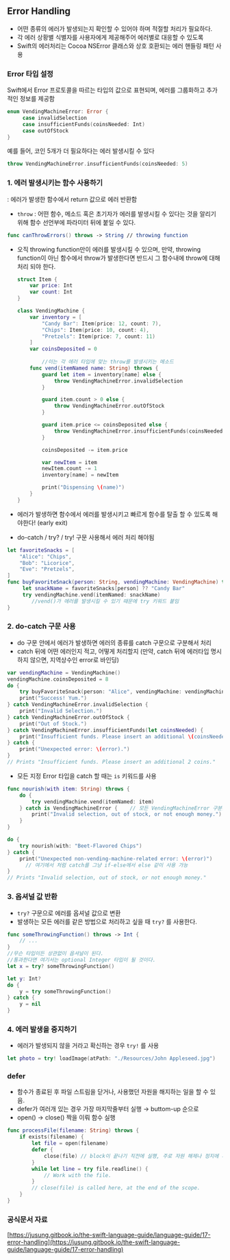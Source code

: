 ## Error Handling

- 어떤 종류의 에러가 발생되는지 확인할 수 있어야 하며 적절할 처리가 필요하다.
- 각 에러 상황별 식별자를 사용자에게 제공해주어 에러별로 대응할 수 있도록
- Swift의 에러처리는 Cocoa NSError 클래스와 상호 호환되는 에러 핸들링 패턴 사용

### Error 타입 설정

Swift에서 Error 프로토콜을 따르는 타입의 값으로 표현되며, 에러를 그룹화하고 추가적인 정보를 제공함

```swift
enum VendingMachineError: Error {
     case invalidSelection
     case insufficientFunds(coinsNeeded: Int)
     case outOfStock
}
```

예를 들어, 코인 5개가 더 필요하다는 에러 발생시킬 수 있다

```swift
throw VendingMachineError.insufficientFunds(coinsNeeded: 5)
```

### 1. 에러 발생시키는 함수 사용하기

: 에러가 발생한 함수에서 return 값으로 에러 반환함 

- `throw` : 어떤 함수, 메소드 혹은 초기자가 에러를 발생시킬 수 있다는 것을 알리기 위해 함수 선언부에 파라미터 뒤에 붙일 수 있다.

```swift
func canThrowErrors() throws -> String // throwing function
```

- 오직 throwing function만이 에러를 발생시킬 수 있으며,
만약, throwing function이 아닌 함수에서 throw가 발생한다면 반드시 그 함수내에 throw에 대해 처리 되야 한다.
    
    ```swift
    struct Item {
        var price: Int
        var count: Int
    }
    
    class VendingMachine {
        var inventory = [
            "Candy Bar": Item(price: 12, count: 7),
            "Chips": Item(price: 10, count: 4),
            "Pretzels": Item(price: 7, count: 11)
        ]
        var coinsDeposited = 0
    	
    		//이는 각 에러 타입에 맞는 throw를 발생시키는 메소드 
        func vend(itemNamed name: String) throws {
            guard let item = inventory[name] else {
                throw VendingMachineError.invalidSelection
            }
    
            guard item.count > 0 else {
                throw VendingMachineError.outOfStock
            }
    
            guard item.price <= coinsDeposited else {
                throw VendingMachineError.insufficientFunds(coinsNeeded: item.price - coinsDeposited)
            }
    
            coinsDeposited -= item.price
    
            var newItem = item
            newItem.count -= 1
            inventory[name] = newItem
    
            print("Dispensing \(name)")
        }
    }
    ```
    

- 에러가 발생하면 함수에서 에러를 발생시키고 빠르게 함수를 탈출 할 수 있도록 해야한다! (early exit)
- do-catch / try? / try! 구문 사용해서 에러 처리 해야됨

```swift
let favoriteSnacks = [
    "Alice": "Chips",
    "Bob": "Licorice",
    "Eve": "Pretzels",
]
func buyFavoriteSnack(person: String, vendingMachine: VendingMachine) throws {
     let snackName = favoriteSnacks[person] ?? "Candy Bar"
     try vendingMachine.vend(itemNamed: snackName)
		//vend()가 에러를 발생시킬 수 있기 때문에 try 키워드 붙임
}
```

### 2. do-catch 구문 사용

- do 구문 안에서 에러가 발생하면 에러의 종류를 catch 구문으로 구분해서 처리
- catch 뒤에 어떤 에러인지 적고, 어떻게 처리할지 (만약, catch 뒤에 에러타입 명시하지 않으면, 지역상수인 error로 바인딩)

```swift
var vendingMachine = VendingMachine()
vendingMachine.coinsDeposited = 8
do {
    try buyFavoriteSnack(person: "Alice", vendingMachine: vendingMachine)
    print("Success! Yum.")
} catch VendingMachineError.invalidSelection {
    print("Invalid Selection.")
} catch VendingMachineError.outOfStock {
    print("Out of Stock.")
} catch VendingMachineError.insufficientFunds(let coinsNeeded) {
    print("Insufficient funds. Please insert an additional \(coinsNeeded) coins.")
} catch {
    print("Unexpected error: \(error).")
}
// Prints "Insufficient funds. Please insert an additional 2 coins."
```

- 모든 지정 Error 타입을 catch 할 때는 `is` 키워드를 사용

```swift
func nourish(with item: String) throws {
    do {
        try vendingMachine.vend(itemNamed: item)
    } catch is VendingMachineError {    // 모든 VendingMachineError 구분을 위해 is를 사용
        print("Invalid selection, out of stock, or not enough money.")
    }
}

do {
    try nourish(with: "Beet-Flavored Chips")
} catch {
    print("Unexpected non-vending-machine-related error: \(error)")
      // 여기에서 처럼 catch를 그냥 if-else에서 else 같이 사용 가능
}
// Prints "Invalid selection, out of stock, or not enough money."
```

### 3. 옵셔널 값 반환

- `try?` 구문으로 에러를 옵셔널 값으로 변환
- 발생하는 모든 에러를 같은 방법으로 처리하고 싶을 때 `try?` 를 사용한다.

```swift
func someThrowingFunction() throws -> Int {
    // ...
}
//무슨 타입이든 상관없이 옵셔널이 된다.
//통과한다면 여기서는 optional Integer 타입이 될 것이다.
let x = try? someThrowingFunction()

let y: Int?
do {
    y = try someThrowingFunction()
} catch {
    y = nil
}
```

### 4. 에러 발생을 중지하기

- 에러가 발생되지 않을 거라고 확신하는 경우 `try!` 를 사용

```swift
let photo = try! loadImage(atPath: "./Resources/John Appleseed.jpg")
```

### defer

- 함수가 종료된 후 파일 스트림을 닫거나, 사용했던 자원을 해지하는 일을 할 수 있음.
- defer가 여러개 있는 경우 가장 마지막줄부터 실행 → buttom-up 순으로
- open() → close() 짝을 이뤄 함수 실행

```swift
func processFile(filename: String) throws {
    if exists(filename) {
        let file = open(filename)
        defer {
            close(file) // block이 끝나기 직전에 실행, 주로 자원 해제나 정지에 사용
        }
        while let line = try file.readline() {
            // Work with the file.
        }
        // close(file) is called here, at the end of the scope.
    }
}
```

### 공식문서 자료

[https://jusung.gitbook.io/the-swift-language-guide/language-guide/17-error-handling](https://jusung.gitbook.io/the-swift-language-guide/language-guide/17-error-handling)
